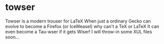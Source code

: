 # towser
Towser is a modern trouser for LaTeX
When just a ordinary Gecko can evolve to become a Firefox (or IceWeasel) why can't a TeX or LaTeX
It can even become a Tau-wser if it gets Wiser!
I will throw-in some XUL files soon...
